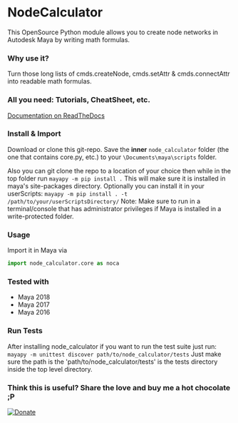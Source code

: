 # NodeCalculator
This OpenSource Python module allows you to create node networks in Autodesk Maya by writing math formulas.

### Why use it?
Turn those long lists of cmds.createNode, cmds.setAttr & cmds.connectAttr into readable math formulas.

### All you need: Tutorials, CheatSheet, etc.
[Documentation on ReadTheDocs](https://node-calculator.readthedocs.io/en/latest/)

### Install & Import
Download or clone this git-repo. Save the **inner** `node_calculator` folder (the one that contains core.py, etc.) to your `\Documents\maya\scripts` folder.

Also you can git clone the repo to a location of your choice then while in the top folder run `mayapy -m pip install .`
This will make sure it is installed in maya's site-packages directory.  Optionally you can install it in your userScripts:
`mayapy -m pip install . -t /path/to/your/userScriptsDirectory/`
Note: Make sure to run in a terminal/console that has administrator privileges if Maya is installed in a write-protected folder.

### Usage
Import it in Maya via

```python
import node_calculator.core as noca
```

### Tested with
* Maya 2018
* Maya 2017
* Maya 2016

### Run Tests
After installing node_calculator if you want to run the test suite just run:
`mayapy -m unittest discover path/to/node_calculator/tests`
Just make sure the path is the 'path/to/node_calculator/tests' is the tests directory inside the top level directory.

### Think this is useful? Share the love and buy me a hot chocolate ;P
[![Donate](https://img.shields.io/badge/Donate-PayPal-green.svg)](https://paypal.me/mischakolbe1)
